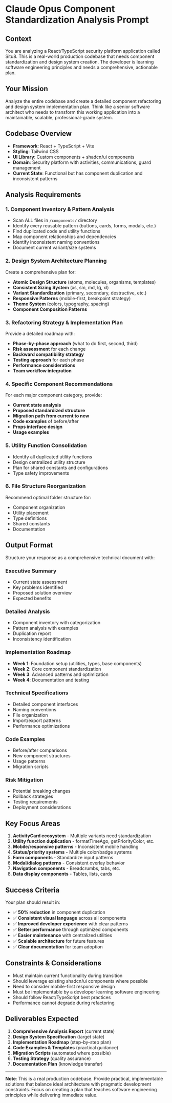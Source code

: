 # Claude Opus Component Standardization Analysis Prompt

## Context
You are analyzing a React/TypeScript security platform application called Situ8. This is a real-world production codebase that needs component standardization and design system creation. The developer is learning software engineering principles and needs a comprehensive, actionable plan.

## Your Mission
Analyze the entire codebase and create a detailed component refactoring and design system implementation plan. Think like a senior software architect who needs to transform this working application into a maintainable, scalable, professional-grade system.

## Codebase Overview
- **Framework**: React + TypeScript + Vite
- **Styling**: Tailwind CSS
- **UI Library**: Custom components + shadcn/ui components
- **Domain**: Security platform with activities, communications, guard management
- **Current State**: Functional but has component duplication and inconsistent patterns

## Analysis Requirements

### 1. Component Inventory & Pattern Analysis
- Scan ALL files in `/components/` directory
- Identify every reusable pattern (buttons, cards, forms, modals, etc.)
- Find duplicated code and utility functions
- Map component relationships and dependencies
- Identify inconsistent naming conventions
- Document current variant/size systems

### 2. Design System Architecture Planning
Create a comprehensive plan for:
- **Atomic Design Structure** (atoms, molecules, organisms, templates)
- **Consistent Sizing System** (xs, sm, md, lg, xl)
- **Variant Standardization** (primary, secondary, destructive, etc.)
- **Responsive Patterns** (mobile-first, breakpoint strategy)
- **Theme System** (colors, typography, spacing)
- **Component Composition Patterns**

### 3. Refactoring Strategy & Implementation Plan
Provide a detailed roadmap with:
- **Phase-by-phase approach** (what to do first, second, third)
- **Risk assessment** for each change
- **Backward compatibility strategy**
- **Testing approach** for each phase
- **Performance considerations**
- **Team workflow integration**

### 4. Specific Component Recommendations
For each major component category, provide:
- **Current state analysis**
- **Proposed standardized structure**
- **Migration path from current to new**
- **Code examples** of before/after
- **Props interface design**
- **Usage examples**

### 5. Utility Function Consolidation
- Identify all duplicated utility functions
- Design centralized utility structure
- Plan for shared constants and configurations
- Type safety improvements

### 6. File Structure Reorganization
Recommend optimal folder structure for:
- Component organization
- Utility placement
- Type definitions
- Shared constants
- Documentation

## Output Format

Structure your response as a comprehensive technical document with:

### Executive Summary
- Current state assessment
- Key problems identified
- Proposed solution overview
- Expected benefits

### Detailed Analysis
- Component inventory with categorization
- Pattern analysis with examples
- Duplication report
- Inconsistency identification

### Implementation Roadmap
- **Week 1**: Foundation setup (utilities, types, base components)
- **Week 2**: Core component standardization
- **Week 3**: Advanced patterns and optimization
- **Week 4**: Documentation and testing

### Technical Specifications
- Detailed component interfaces
- Naming conventions
- File organization
- Import/export patterns
- Performance optimizations

### Code Examples
- Before/after comparisons
- New component structures
- Usage patterns
- Migration scripts

### Risk Mitigation
- Potential breaking changes
- Rollback strategies
- Testing requirements
- Deployment considerations

## Key Focus Areas

1. **ActivityCard ecosystem** - Multiple variants need standardization
2. **Utility function duplication** - formatTimeAgo, getPriorityColor, etc.
3. **Mobile/responsive patterns** - Inconsistent mobile handling
4. **Status/priority systems** - Multiple color/badge systems
5. **Form components** - Standardize input patterns
6. **Modal/dialog patterns** - Consistent overlay behavior
7. **Navigation components** - Breadcrumbs, tabs, etc.
8. **Data display components** - Tables, lists, cards

## Success Criteria

Your plan should result in:
- ✅ **50% reduction** in component duplication
- ✅ **Consistent visual language** across all components
- ✅ **Improved developer experience** with clear patterns
- ✅ **Better performance** through optimized components
- ✅ **Easier maintenance** with centralized utilities
- ✅ **Scalable architecture** for future features
- ✅ **Clear documentation** for team adoption

## Constraints & Considerations

- Must maintain current functionality during transition
- Should leverage existing shadcn/ui components where possible
- Need to consider mobile-first responsive design
- Must be implementable by a developer learning software engineering
- Should follow React/TypeScript best practices
- Performance cannot degrade during refactoring

## Deliverables Expected

1. **Comprehensive Analysis Report** (current state)
2. **Design System Specification** (target state)
3. **Implementation Roadmap** (step-by-step plan)
4. **Code Examples & Templates** (practical guidance)
5. **Migration Scripts** (automated where possible)
6. **Testing Strategy** (quality assurance)
7. **Documentation Plan** (knowledge transfer)

---

**Note**: This is a real production codebase. Provide practical, implementable solutions that balance ideal architecture with pragmatic development constraints. Focus on creating a plan that teaches software engineering principles while delivering immediate value.